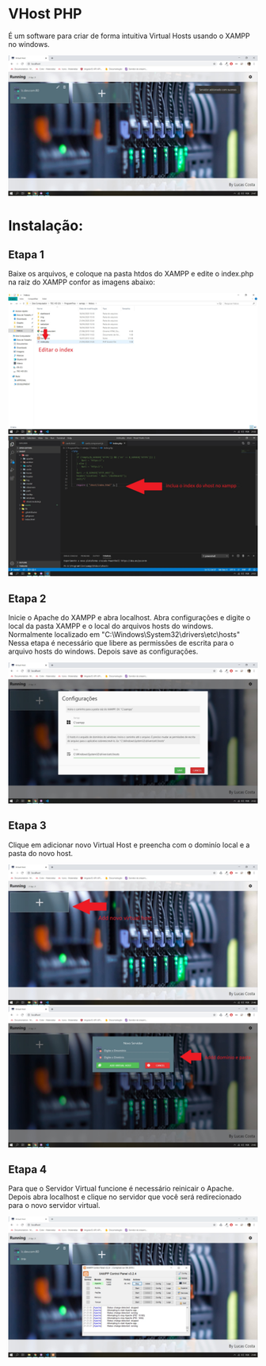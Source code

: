 # VHost PHP
É um software para criar de forma intuitiva Virtual Hosts usando o XAMPP no windows.

 ![](assets/screenshots/server.jpg)
 
 # Instalação:
 ## Etapa 1
 Baixe os arquivos, e coloque na pasta htdos do XAMPP e edite o index.php na raiz do XAMPP confor as imagens abaixo:
 
 ![](assets/screenshots/index.jpg)
 ![](assets/screenshots/include.jpg)
 
 ## Etapa 2
 Inicie o Apache do XAMPP e abra localhost. Abra configurações e digite o local da pasta XAMPP e o local do arquivos hosts do windows. 
 Normalmente localizado em "C:\Windows\System32\drivers\etc\hosts"
 Nessa etapa é necessário que libere as permissões de escrita para o arquivo hosts do windows.
 Depois save as configurações.
 
 ![](assets/screenshots/settings.jpg)
 
 ## Etapa 3
 Clique em adicionar novo Virtual Host e preencha com o dominío local e a pasta do novo host.
 
 ![](assets/screenshots/add.jpg)
 ![](assets/screenshots/domain.jpg)
 
 ## Etapa 4
 Para que o Servidor Virtual funcione é necessário reinicair o Apache. Depois abra localhost e clique no servidor que você será redirecionado para o novo servidor virtual.
 
 ![](assets/screenshots/xampp.jpg)
